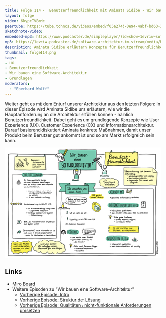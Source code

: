 ```yaml
---
title: Folge 114 -  Benutzerfreundlichkeit mit Aminata Sidibe - Wir bauen eine Software-Architektur
layout: folge
video: 6kypcTVBmMc
peertube: https://tube.tchncs.de/videos/embed/f05a274b-0e94-4abf-bd63-3e296b180e1e
sketchnote-video: 
embedded-mp3: https://www.podcaster.de/simpleplayer/?id=show~1evriw~software-architektur-im-stream~pod-5963d80020ee6def1a86dcf7c1&v=1648826367
mp3: https://1evriw.podcaster.de/software-architektur-im-stream/media/Benutzerfreundlichkeit_mit_Aminata_Sidibe_-_Wir_bauen_eine_Software-Architektur.mp3
description: Aminata Sidibe erläutern Konzepte für Benutzerfreundlichkeit.
thumbnail: folge114.png
tags:
- UX
- Benutzerfreundlichkeit
- Wir bauen eine Software-Architektur
- Grundlagen
moderators:
  - "Eberhard Wolff"
---
```


Weiter geht es mit dem Enturf unserer Architektur aus den letzten
Folgen: In dieser Episode wird Aminata Sidibe uns erläutern, wie wir
die Hauptanforderung an die Architektur erfüllen können - nämlich
Benutzerfreundlichkeit. Dabei geht es um grundlegende Konzepte wie
User Experience (UX), Customer Experience (CX) und
Informationsarchitektur. Darauf basierend diskutiert Aminata konkrete
Maßnahmen, damit unser Produkt beim Benutzer gut ankommt ist und so am
Markt erfolgreich sein kann.

![Sketchnotes](/sketchnotes/folge114.png)

## Links

* [Miro Board](/sketchnotes/folge114-miro-board.pdf)
* Weitere Episoden zu "Wir bauen eine Software-Architektur"
  * [Vorherige Episode: Intro](/2022/02/25/folge111.html)
  * [Vorherige Episode: Struktur der Lösung](/2022/03/11/folge112.html)
  * [Vorherige Episode: Qualitäten / nicht-funktionale Anforderungen
  umsetzen](/2022/03/25/folge113.html)
